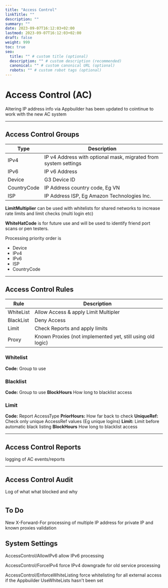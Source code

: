 ```yaml
---
title: "Access Control"
linkTitle: ""
description: ""
summary: ""
date: 2023-09-07T16:12:03+02:00
lastmod: 2023-09-07T16:12:03+02:00
draft: false
weight: 999
toc: true
seo:
  title: "" # custom title (optional)
  description: "" # custom description (recommended)
  canonical: "" # custom canonical URL (optional)
  robots: "" # custom robot tags (optional)
---
```


# Access Control (AC)

Altering IP address info via Appbuilder has been updated to cointinue to work with the new AC system

<hr>

## Access Control Groups

|Type|Description|
|--|--|
|IPv4|IP v4 Address with optional mask, migrated from system settings|
|IPv6|IP v6 Address|
|Device|G3 Device ID|
|CountryCode|IP Address country code, Eg VN|
|ISP|IP Address ISP, Eg Amazon Technologies Inc.|

**LimitMultiplier** can be used with whitelists for shared networks to increase rate limits and limit checks (multi login etc)

**WhiteHatCode** is for future use and will be used to identify friend port scans or pen testers.

Processing priority order is
- Device
- IPv4
- IPv6
- ISP
- CountryCode

<hr>

## Access Control Rules

|Rule|Description|
|--|--|
|WhiteList|Allow Access & apply Limit Multipler|
|BlackList|Deny Access|
|Limit|Check Reports and apply limits|
|Proxy|Known Proxies (not implemented yet, still using old logic)


### Whitelist
**Code:** Group to use

### Blacklist
**Code:** Group to use
**BlockHours** How long to blacklist access

### Limit
**Code:** Report AccessType
**PriorHours:** How far back to check
**UniqueRef:** Check only unique AccessRef values (Eg unique logins)
**Limit:** Limit before automatic black listing
**BlockHours** How long to blacklist access

<hr>

## Access Control Reports

logging of AC events/reports

<hr>


## Access Control Audit

Log of what what blocked and why

#

## To Do

New X-Forward-For processing of multiple IP address for private IP and known proxies validation

## System Settings

AccessControl/AllowIPv6 allow IPv6 processing

AccessControl/ForceIPv4 force IPv4 downgrade for old service processing

AccessControl/EnforceWhiteListing force whitelisting for all external access if the Appbuilder UseWhiteLists hasn't been set